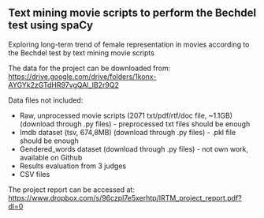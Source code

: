## Text mining movie scripts to perform the Bechdel test using spaCy


Exploring long-term trend of female representation in movies according to the Bechdel test by text mining movie scripts


The data for the project can be downloaded from:
https://drive.google.com/drive/folders/1konx-AYGYk2zGTdHR97vgQAl_IB2r9Q2


Data files not included:
- Raw, unprocessed movie scripts (2071 txt/pdf/rtf/doc file, ~1.1GB) (download through .py files) - preprocessed txt files should be enough
- Imdb dataset (tsv, 674,8MB) (download through .py files) - .pkl file should be enough
- Gendered_words dataset (download through .py files) - not own work, available on Github
- Results evaluation from 3 judges
- CSV files


The project report can be accessed at:
https://www.dropbox.com/s/96czpl7e5xerhtp/IRTM_project_report.pdf?dl=0